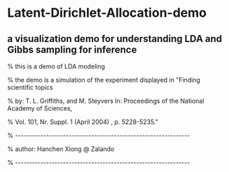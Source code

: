 # Latent-Dirichlet-Allocation-demo
## a visualization demo for understanding LDA and Gibbs sampling for inference 

%   this is a demo of LDA modeling  

%   the demo is a simulation of the experiment displayed in "Finding scientific topics

%   by: T. L. Griffiths, and M. Steyvers In: Proceedings of the National Academy of Sciences, 

%   Vol. 101, Nr. Suppl. 1 (April 2004) , p. 5228-5235."

%   --------------------------------------------------------------

%   author: Hanchen Xiong @ Zalando

%   --------------------------------------------------------------
